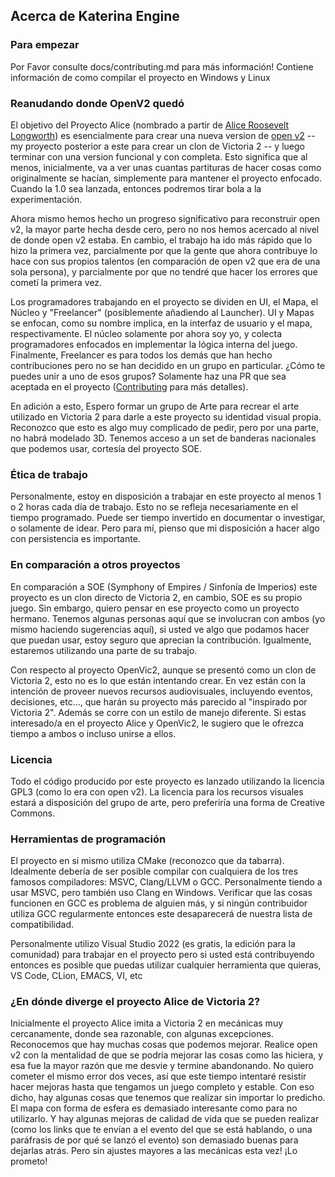 ## Acerca de Katerina Engine

### Para empezar
Por Favor consulte docs/contributing.md para más información! Contiene información de como compilar el proyecto en Windows y Linux

### Reanudando donde OpenV2 quedó

El objetivo del Proyecto Alice (nombrado a partir de [Alice Roosevelt Longworth](https://en.wikipedia.org/wiki/Alice_Roosevelt_Longworth)) es esencialmente para crear una nueva version de [open v2](https://github.com/schombert/Open-V2) -- my proyecto posterior a este para crear un clon de Victoria 2 -- y luego terminar con una version funcional y con completa. Esto significa que al menos, inicialmente, va a ver unas cuantas partituras de hacer cosas como originalmente se hacían, simplemente para mantener el proyecto enfocado. Cuando la 1.0 sea lanzada, entonces podremos tirar bola a la experimentación.

Ahora mismo hemos hecho un progreso significativo para reconstruir open v2, la mayor parte hecha desde cero, pero no nos hemos acercado al nivel de donde open v2 estaba. En cambio, el trabajo ha ido más rápido que lo hizo la primera vez, parcialmente por que la gente que ahora contribuye lo hace con sus propios talentos (en comparación de open v2 que era de una sola persona), y parcialmente por que no tendré que hacer los errores que cometí la primera vez.

Los programadores trabajando en el proyecto se dividen en UI, el Mapa, el Núcleo y "Freelancer" (posiblemente añadiendo al Launcher). UI y Mapas se enfocan, como su nombre implica, en la interfaz de usuario y el mapa, respectivamente. El núcleo solamente por ahora soy yo, y colecta programadores enfocados en implementar la lógica interna del juego. Finalmente, Freelancer es para todos los demás que han hecho contribuciones pero no se han decidido en un grupo en particular. ¿Cómo te puedes unir a uno de esos grupos? Solamente haz una PR que sea aceptada en el proyecto ([Contributing](contributing.md) para más detalles).

En adición a esto, Espero formar un grupo de Arte para recrear el arte utilizado en Victoria 2 para darle a este proyecto su identidad visual propia. Reconozco que esto es algo muy complicado de pedir, pero por una parte, no habrá modelado 3D. Tenemos acceso a un set de banderas nacionales que podemos usar, cortesía del proyecto SOE.

### Ética de trabajo

Personalmente, estoy en disposición a trabajar en este proyecto al menos 1 o 2 horas cada día de trabajo. Esto no se refleja necesariamente en el tiempo programado. Puede ser tiempo invertido en documentar o investigar, o solamente de idear. Pero para mí, pienso que mi disposición a hacer algo con persistencia es importante.

### En comparación a otros proyectos

En comparación a SOE (Symphony of Empires / Sinfonía de Imperios) este proyecto es un clon directo de Victoria 2, en cambio, SOE es su propio juego. Sin embargo, quiero pensar en ese proyecto como un proyecto hermano. Tenemos algunas personas aquí que se involucran con ambos (yo mismo haciendo sugerencias aquí), si usted ve algo que podamos hacer que puedan usar, estoy seguro que aprecian la contribución. Igualmente, estaremos utilizando una parte de su trabajo.

Con respecto al proyecto OpenVic2, aunque se presentó como un clon de Victoria 2, esto no es lo que están intentando crear. En vez están con la intención de proveer nuevos recursos audiovisuales, incluyendo eventos, decisiones, etc..., que harán su proyecto más parecido al "inspirado por Victoria 2". Además se corre con un estilo de manejo diferente. Si estas interesado/a en el proyecto Alice y OpenVic2, le sugiero que le ofrezca tiempo a ambos o incluso unirse a ellos.

### Licencia

Todo el código producido por este proyecto es lanzado utilizando la licencia GPL3 (como lo era con open v2). La licencia para los recursos visuales estará a disposición del grupo de arte, pero preferiría una forma de Creative Commons.

### Herramientas de programación

El proyecto en sí mismo utiliza CMake (reconozco que da tabarra). Idealmente debería de ser posible compilar con cualquiera de los tres famosos compiladores: MSVC, Clang/LLVM o GCC. Personalmente tiendo a usar MSVC, pero también uso Clang en Windows. Verificar que las cosas funcionen en GCC es problema de alguien más, y si ningún contribuidor utiliza GCC regularmente entonces este desaparecerá de nuestra lista de compatibilidad.

Personalmente utilizo Visual Studio 2022 (es gratis, la edición para la comunidad) para trabajar en el proyecto pero si usted está contribuyendo entonces es posible que puedas utilizar cualquier herramienta que quieras, VS Code, CLion, EMACS, VI, etc

### ¿En dónde diverge el proyecto Alice de Victoria 2?

Inicialmente el proyecto Alice imita a Victoria 2 en mecánicas muy cercanamente, donde sea razonable, con algunas excepciones. Reconocemos que hay muchas cosas que podemos mejorar. Realice open v2 con la mentalidad de que se podría mejorar las cosas como las hiciera, y esa fue la mayor razón que me desvie y termine abandonando. No quiero cometer el mismo error dos veces, así que este tiempo intentaré resistir hacer mejoras hasta que tengamos un juego completo y estable. Con eso dicho, hay algunas cosas que tenemos que realizar sin importar lo predicho. El mapa con forma de esfera es demasiado interesante como para no utilizarlo. Y hay algunas mejoras de calidad de vida que se pueden realizar (como los links que te envían a el evento del que se está hablando, o una paráfrasis de por qué se lanzó el evento) son demasiado buenas para dejarlas atrás. Pero sin ajustes mayores a las mecánicas esta vez! ¡Lo prometo!
